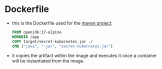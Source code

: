 # Dockerfile

- this is the Dockerfile used for the [maven project](../maven-project/download/download.md):

    ```dockerfile
    FROM openjdk:17-alpine
    WORKDIR /app
    COPY target/secret-kubernetes.jar ./
    CMD ["java", "-jar", "secret-kubernetes.jar"]
    ```
- it copies the artifact within the image and executes it once a container will be instantiated from the image.
